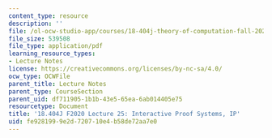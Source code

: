 ```yaml
---
content_type: resource
description: ''
file: /ol-ocw-studio-app/courses/18-404j-theory-of-computation-fall-2020/fe9281999e2d720710e4b58de72aa7e0_MIT18_404f20_lec25.pdf
file_size: 539508
file_type: application/pdf
learning_resource_types:
- Lecture Notes
license: https://creativecommons.org/licenses/by-nc-sa/4.0/
ocw_type: OCWFile
parent_title: Lecture Notes
parent_type: CourseSection
parent_uid: df711905-1b1b-43e5-65ea-6ab014405e75
resourcetype: Document
title: '18.404J F2020 Lecture 25: Interactive Proof Systems, IP'
uid: fe928199-9e2d-7207-10e4-b58de72aa7e0
---
```

